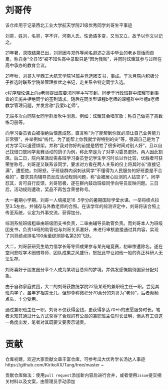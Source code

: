 # 刘哥传

该仓库用于记录西北工业大学航天学院21级优秀同学刘哥生平事迹

刘哥，姓刘，名哥，字不详，河南人氏，性诡谲多变，又当又立，故予以作文以记之。

21年暑，录取结果已出，刘哥因与郑外等闻名遐迩之高中毕业的老乡搭话而自卑，称自身“全县15”被不知名高中录取只是“因为我贱”，并同时炫耀其参与过所在高中承办的教育会议。

21年秋，刘哥入学西工大航天学院14班并竞选团支书，事成。于次月院内积极分子推选时联系学院某管理推优之书记，走关系令特定同学入选。

c程序理论课上向a老师提出应要求同学手写签到，同步于行政班群中炫耀签到事宜的实施并拒绝同学的签到请求。随后在同类型课程b老师的课程群中吐槽a老师教学管理问题，并发言称“我爱b老师”。

无端多次向同院女同学群发吹牛消息。例如：炫耀其会唱军歌；称自己做完了高数练习册等。

向学习委员表白被拒绝后恼羞成怒，直言称“为了能帮到你就必须让自己业务能力非常强”，并举例如“线代，为了能帮上你我就学得特别的尖”等，强调自己是为了对方学习以道德绑架。并称“我对你好的前提是牺牲了很多时间对别人好”，且以自己找借口放同学竞赛活动的鸽子为例，称此举是为了对学习委员更好。两人因此割席。后二日，院内某活动需各班学习委员登记学生学习时长以作比较，优胜者可获荣誉称号。刘哥遂又联系该同学，要求对方看在两人关系的份上将其时长“直接记满”，遭拒绝。刘哥怒，于班级群内讽刺该同学“不懂得为人民服务的好班委是不合格的”，要求其向辅导员反应活动规则问题，称“会被居心叵测的人钻空子”。同学怼其，言可自行反馈，刘哥怒极，遂在群内鼓动班级同学向导员反映问题。三日后，活动规则遭改，奖品不再包含荣誉称号。

大一暑期小学期，刘哥一人填报足16	.5学分的暑期国际学堂水课。一举将绩点拉至3.5左右，并储存与外教老师的合照。在该学年的综测评定中，刘哥将该合照上传至系统，认定为外事交流，获得加分。

综测系统班级粗审由班级团支书负责，二审由辅导员助管负责。而刘哥本人为班级团支书，负责14班的助管也与刘哥关系甚好，未进行审核直接通过其内容，实现了刘哥绩点排名100余至综测排名第2的飞跃。

大二，刘哥获研究生助力借学长等导师成果参与某光电竞赛，初审惨遭除名。遂在空间悲叹学术圈借导师、团队成果之风盛行，怒批此举让如他一般的真正科研人无法生存。

刘哥喜好于朋友圈分享个人成为某项目总师的梦境，并偶发感慨期待国家分配对象。

由于自称家庭贫困，大二的刘哥获数统学院22级某班的兼职班主任一职。尝见其班内学子，虽年岁相差无几，但却尊称微积分70余分的刘哥为“老师”，后者频频点头，十分受用。

通过兼职班主任一职，刘哥不仅获得金钱，更获得多达70+h的志愿服务时长。笔者未知其通过什么方式获得了合规的有公章的兼职班主任时长证明，但从有工资这一角度出发，笔者对其既要又要表示谴责。

# 贡献

仓库初建，欢迎大家贡献文章丰富仓库，可参考瓜大优秀学长汤达人事迹https://github.com/KirikoXX/Tang/tree/master  ~

贡献仓库做法：使用`pull request`添加新内容后进行合并，或者使用`issue`提交相关材料以及文案，由管理员手动添加
